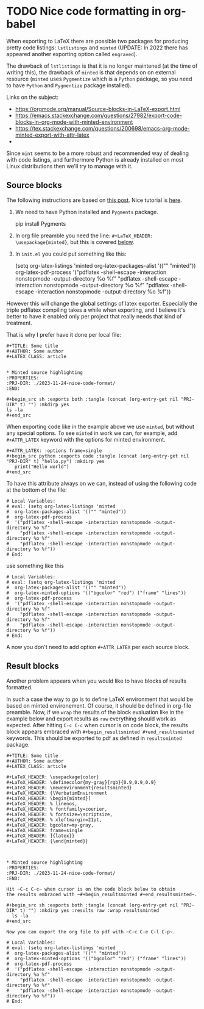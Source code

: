 

# TODO Nice code formatting in org-babel

When exporting to LaTeX there are possible two packages for producing
pretty code listings: `lstlistings` and `minted` (UPDATE: In 2022 there
has appeared another exporting option called `engraved`).

The drawback of `lstlistings` is that it is no longer maintened (at the time
of writing this), the drawback of `minted` is that depends on
on external resource (`minted` uses `Pygmentize` which is a `Python` package,
so you need to have `Python` and `Pygmentize` package installed).

Links on the subject:

-   <https://orgmode.org/manual/Source-blocks-in-LaTeX-export.html>
-   <https://emacs.stackexchange.com/questions/27982/export-code-blocks-in-org-mode-with-minted-environment>
-   <https://tex.stackexchange.com/questions/200698/emacs-org-mode-minted-export-with-attr-latex>
-   

Since `mint` seems to be a more robust and recommended way of dealing with
code listings, and furthermore Python is already installed on most
Linux distributions then we'll try to manage with it.


## Source blocks

The following instructions are based on
[this post](https://stackoverflow.com/questions/46438516/how-to-encapsualte-code-blocks-into-a-frame-when-exporting-to-pdf).
Nice tutorial is [here](https://orgmode.org/worg/org-tutorials/org-latex-export.html).

1.  We need to have Python installed and `Pygments` package.

    
    pip install Pygments

1.  In org file preamble you need the line: `#+LaTeX_HEADER: \usepackage{minted}`, but
    this is covered [below](#orgdb4d66c).

2.  In `init.el` you could put something like this: <a id="orgdb4d66c"></a>

    
    (setq org-latex-listings 'minted
       org-latex-packages-alist '(("" "minted"))
       org-latex-pdf-process
       '("pdflatex -shell-escape -interaction nonstopmode -output-directory %o %f"
         "pdflatex -shell-escape -interaction nonstopmode -output-directory %o %f"
         "pdflatex -shell-escape -interaction nonstopmode -output-directory %o %f"))

However this will change the global settings of latex exporter.
Especially the triple pdflatex compiling takes a while when exporting, and I believe
it's better to have it enabled only per project that really needs that kind of treatment.

That is why I prefer have it done per local file:

    
    #+TITLE: Some title
    #+AUTHOR: Some author
    #+LATEX_CLASS: article
    
    
    * Minted source highlighting
    :PROPERTIES:
    :PRJ-DIR: ./2023-11-24-nice-code-format/
    :END:  
    
    #+begin_src sh :exports both :tangle (concat (org-entry-get nil "PRJ-DIR" t) "") :mkdirp yes
    ls -la 
    #+end_src

When exporting code like in the example above we use `minted`, but without any
special options. To see `minted` in work we can, for example, add `#+ATTR_LATEX` keyword
with the options for minted environment.

    #+ATTR_LATEX: :options frame=single
    #+begin_src python :exports code :tangle (concat (org-entry-get nil "PRJ-DIR" t) "hello.py") :mkdirp yes 
       print("Hello world")
    #+end_src

To have this attribute always on we can, instead of using the following code
at the bottom of the file:

    
    # Local Variables:
    # eval: (setq org-latex-listings 'minted
    #  org-latex-packages-alist '(("" "minted"))
    #  org-latex-pdf-process
    #  '("pdflatex -shell-escape -interaction nonstopmode -output-directory %o %f"
    #    "pdflatex -shell-escape -interaction nonstopmode -output-directory %o %f"
    #    "pdflatex -shell-escape -interaction nonstopmode -output-directory %o %f"))
    # End:

use something like this

    
    # Local Variables:
    # eval: (setq org-latex-listings 'minted
    #  org-latex-packages-alist '(("" "minted"))
    #  org-latex-minted-options '(("bgcolor" "red") ("frame" "lines"))
    #  org-latex-pdf-process
    #  '("pdflatex -shell-escape -interaction nonstopmode -output-directory %o %f"
    #    "pdflatex -shell-escape -interaction nonstopmode -output-directory %o %f"
    #    "pdflatex -shell-escape -interaction nonstopmode -output-directory %o %f"))
    # End:

A now you don't need to add option `#+ATTR_LATEX` per each source block.


## Result blocks

Another problem appears when you would like to have blocks of results
formatted.

In such a case the way to go is to define LaTeX environment
that would be based on minted environement.
Of course, it should be defined in org-file preamble.
Now, if we `wrap` the results of the block evaluation like in the example
below and export results as `raw` everything should work as expected.
After hitting `C-c C-c` when cursor is on code block, the results
block appears embraced with `#+begin_resultsminted #+end_resultsminted`
keywords. This should be exported to pdf as defined
in `resultsminted` package.

    
    #+TITLE: Some title
    #+AUTHOR: Some author
    #+LATEX_CLASS: article
    
    #+LaTeX_HEADER: \usepackage{color}
    #+LaTeX_HEADER: \definecolor{my-gray}{rgb}{0.9,0.9,0.9}
    #+LaTeX_HEADER: \newenvironment{resultsminted}
    #+LaTeX_HEADER: {\VerbatimEnvironment
    #+LaTeX_HEADER: \begin{minted}[
    #+LaTeX_HEADER: % linenos,
    #+LaTeX_HEADER: % fontfamily=courier,
    #+LaTeX_HEADER: % fontsize=\scriptsize,
    #+LaTeX_HEADER: % xleftmargin=21pt,
    #+LaTeX_HEADER: bgcolor=my-gray,
    #+LaTeX_HEADER: frame=single
    #+LaTeX_HEADER: ]{latex}}
    #+LaTeX_HEADER: {\end{minted}}
    
    
    
    * Minted source highlighting
    :PROPERTIES:
    :PRJ-DIR: ./2023-11-24-nice-code-format/
    :END:  
    
    Hit ~C-c C-c~ when cursor is on the code block below to obtain
    the results embraced with ~#+begin_resultsminted #+end_resultsminted~.
    
    #+begin_src sh :exports both :tangle (concat (org-entry-get nil "PRJ-DIR" t) "") :mkdirp yes :results raw :wrap resultsminted 
      ls -la 
    #+end_src
    
    Now you can export the org file to pdf with ~C-c C-e C-l C-p~.
    
    # Local Variables:
    # eval: (setq org-latex-listings 'minted
    #  org-latex-packages-alist '(("" "minted"))
    #  org-latex-minted-options '(("bgcolor" "red") ("frame" "lines"))
    #  org-latex-pdf-process
    #  '("pdflatex -shell-escape -interaction nonstopmode -output-directory %o %f"
    #    "pdflatex -shell-escape -interaction nonstopmode -output-directory %o %f"
    #    "pdflatex -shell-escape -interaction nonstopmode -output-directory %o %f"))
    # End:

